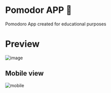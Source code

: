 ﻿# Pomodor APP 🍅
Pomodoro App created for educational purposes
# Preview
![image](https://github.com/M3MONs/silver-octo-eureka/assets/67465063/d2006bd6-ee36-4d80-9a90-10c8362e9f98)
## Mobile view
![mobile](https://github.com/M3MONs/Pomodoro-App/assets/67465063/83df0553-5882-4f5c-9d6e-4716c0b92c37)
